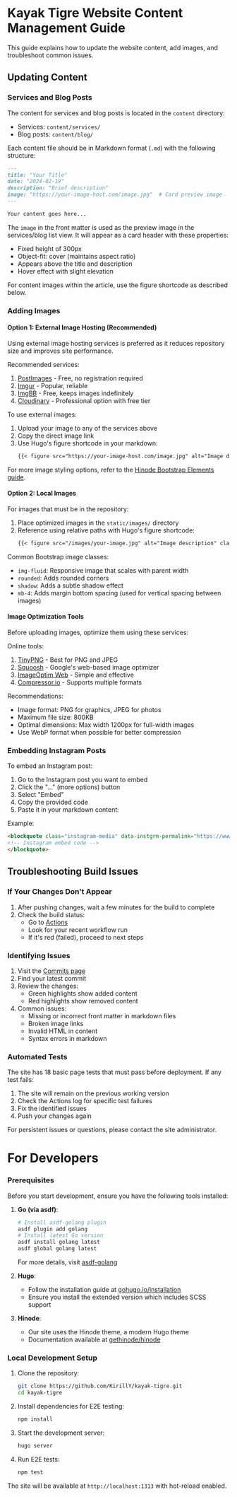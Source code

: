 # Kayak Tigre Website Content Management Guide

This guide explains how to update the website content, add images, and troubleshoot common issues.

## Updating Content

### Services and Blog Posts
The content for services and blog posts is located in the `content` directory:
- Services: `content/services/`
- Blog posts: `content/blog/`

Each content file should be in Markdown format (`.md`) with the following structure:
```markdown
---
title: "Your Title"
date: "2024-02-19"
description: "Brief description"
image: "https://your-image-host.com/image.jpg"  # Card preview image
---

Your content goes here...
```

The `image` in the front matter is used as the preview image in the services/blog list view. It will appear as a card header with these properties:
- Fixed height of 300px
- Object-fit: cover (maintains aspect ratio)
- Appears above the title and description
- Hover effect with slight elevation

For content images within the article, use the figure shortcode as described below.

### Adding Images

#### Option 1: External Image Hosting (Recommended)
Using external image hosting services is preferred as it reduces repository size and improves site performance.

Recommended services:
1. [PostImages](https://postimages.org/) - Free, no registration required
2. [Imgur](https://imgur.com/) - Popular, reliable
3. [ImgBB](https://imgbb.com/) - Free, keeps images indefinitely
4. [Cloudinary](https://cloudinary.com/) - Professional option with free tier

To use external images:
1. Upload your image to any of the services above
2. Copy the direct image link
3. Use Hugo's figure shortcode in your markdown:
   ```markdown
   {{< figure src="https://your-image-host.com/image.jpg" alt="Image description" class="img-fluid rounded shadow mb-4" >}}
   ```

For more image styling options, refer to the [Hinode Bootstrap Elements guide](https://demo.gethinode.com/en/blog/bootstrap-elements/#image).

#### Option 2: Local Images
For images that must be in the repository:
1. Place optimized images in the `static/images/` directory
2. Reference using relative paths with Hugo's figure shortcode:
   ```markdown
   {{< figure src="/images/your-image.jpg" alt="Image description" class="img-fluid rounded shadow mb-4" >}}
   ```

Common Bootstrap image classes:
- `img-fluid`: Responsive image that scales with parent width
- `rounded`: Adds rounded corners
- `shadow`: Adds a subtle shadow effect
- `mb-4`: Adds margin bottom spacing (used for vertical spacing between images)

#### Image Optimization Tools
Before uploading images, optimize them using these services:

Online tools:
1. [TinyPNG](https://tinypng.com/) - Best for PNG and JPEG
2. [Squoosh](https://squoosh.app/) - Google's web-based image optimizer
3. [ImageOptim Web](https://imageoptim.com/online) - Simple and effective
4. [Compressor.io](https://compressor.io/) - Supports multiple formats

Recommendations:
- Image format: PNG for graphics, JPEG for photos
- Maximum file size: 800KB
- Optimal dimensions: Max width 1200px for full-width images
- Use WebP format when possible for better compression

### Embedding Instagram Posts
To embed an Instagram post:

1. Go to the Instagram post you want to embed
2. Click the "..." (more options) button
3. Select "Embed"
4. Copy the provided code
5. Paste it in your markdown content:

Example:
```html
<blockquote class="instagram-media" data-instgrm-permalink="https://www.instagram.com/p/EXAMPLE/">
<!-- Instagram embed code -->
</blockquote>
```

## Troubleshooting Build Issues

### If Your Changes Don't Appear
1. After pushing changes, wait a few minutes for the build to complete
2. Check the build status:
   - Go to [Actions](https://github.com/KirillY/kayak-tigre/actions)
   - Look for your recent workflow run
   - If it's red (failed), proceed to next steps

### Identifying Issues
1. Visit the [Commits page](https://github.com/KirillY/kayak-tigre/commits/main)
2. Find your latest commit
3. Review the changes:
   - Green highlights show added content
   - Red highlights show removed content
4. Common issues:
   - Missing or incorrect front matter in markdown files
   - Broken image links
   - Invalid HTML in content
   - Syntax errors in markdown

### Automated Tests
The site has 18 basic page tests that must pass before deployment. If any test fails:
1. The site will remain on the previous working version
2. Check the Actions log for specific test failures
3. Fix the identified issues
4. Push your changes again

For persistent issues or questions, please contact the site administrator.

# For Developers

### Prerequisites

Before you start development, ensure you have the following tools installed:

1. **Go (via asdf)**:
   ```bash
   # Install asdf-golang plugin
   asdf plugin add golang
   # Install latest Go version
   asdf install golang latest
   asdf global golang latest
   ```
   For more details, visit [asdf-golang](https://github.com/asdf-community/asdf-golang)

2. **Hugo**:
   - Follow the installation guide at [gohugo.io/installation](https://gohugo.io/installation/)
   - Ensure you install the extended version which includes SCSS support

3. **Hinode**:
   - Our site uses the Hinode theme, a modern Hugo theme
   - Documentation available at [gethinode/hinode](https://github.com/gethinode/hinode)

### Local Development Setup

1. Clone the repository:
   ```bash
   git clone https://github.com/KirillY/kayak-tigre.git
   cd kayak-tigre
   ```

2. Install dependencies for E2E testing:
   ```bash
   npm install
   ```

3. Start the development server:
   ```bash
   hugo server
   ```

4. Run E2E tests:
   ```bash
   npm test
   ```

The site will be available at `http://localhost:1313` with hot-reload enabled.
